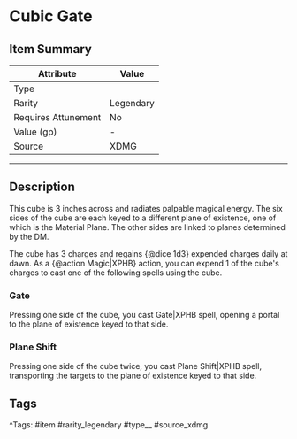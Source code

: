 # Cubic Gate

## Item Summary

| Attribute            | Value                        |
|----------------------|------------------------------|
| Type                 |   |
| Rarity               | Legendary             |
| Requires Attunement  | No                |
| Value (gp)           | -    |
| Source               | XDMG |

---

## Description

This cube is 3 inches across and radiates palpable magical energy. The six sides of the cube are each keyed to a different plane of existence, one of which is the Material Plane. The other sides are linked to planes determined by the DM.

The cube has 3 charges and regains {@dice 1d3} expended charges daily at dawn. As a {@action Magic|XPHB} action, you can expend 1 of the cube's charges to cast one of the following spells using the cube.

### Gate

Pressing one side of the cube, you cast Gate|XPHB spell, opening a portal to the plane of existence keyed to that side.

### Plane Shift

Pressing one side of the cube twice, you cast Plane Shift|XPHB spell, transporting the targets to the plane of existence keyed to that side.

## Tags

^Tags: #item #rarity_legendary #type__ #source_xdmg